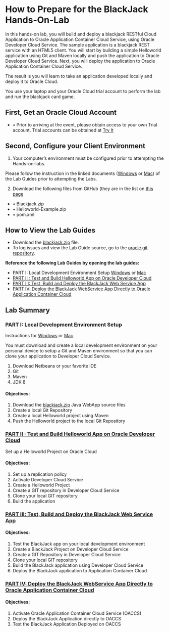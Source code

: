 # How to Prepare for the BlackJack Hands-On-Lab

In this hands-on lab, you will build and deploy a blackjack RESTful
Cloud Application to Oracle Application Container Cloud Service, using
Oracle Developer Cloud Service. The sample application is a blackjack
REST service with an HTML5 client. You will start by building a simple
Helloworld application using Git and Maven locally and push the
application to Oracle Developer Cloud Service. Next, you will deploy the
application to Oracle Application Container Cloud Service.

The result is you will learn to take an application developed locally
and deploy it to Oracle Cloud.

You use your laptop and your Oracle Cloud trial account to perform the lab and run the blackjack card game.

## First, Get an Oracle Cloud Account

-   •	Prior to arriving at the event, please obtain access to your own Trial account. Trial accounts can be obtained at [Try
    It](http://cloud.oracle.com/tryit)

## Second, Configure your Client Environment

1. Your computer’s environment must be configured prior to attempting the Hands-on-labs.

Please follow the instruction in the linked documents  ([Windows](http://www.oracle.com/webfolder/technetwork/tutorials/OracleCode/Windows-HOL-setup.pdf) or [Mac](http://www.oracle.com/webfolder/technetwork/tutorials/OracleCode/Mac-HOL-setup.pdf)) of the Lab Guides prior to attempting the Labs.

2. Download the following files from GitHub (they are in the list on [this page](https://github.com/oracle/cloud-native-devops-workshop/tree/master/blackjack)
-   •	Blackjack.zip
-   •	Helloworld-Example.zip
-   •	pom.xml

## How to View the Lab Guides

-   Download the [blackjack.zip](BlackJack.zip) file.
-   To log issues and view the Lab Guide source, go to the [oracle git repository](https://github.com/oracle/cloud-native-devops-workshop).

**Reference the following Lab Guides by opening the lab guides:**

- PART I: Local Development Environment Setup [Windows](1-local-windows-setup.md) or [Mac](1-local-mac-setup.md)
- [PART II : Test and Build Helloworld App on Oracle Developer Cloud](2-developer-cloud-hello-world.md)
- [PART III: Test, Build and Deploy the BlackJack Web Service App](3-developer-cloud-blackjack.md)
- [PART IV: Deploy the BlackJack WebService App Directly to Oracle Application Container Cloud](4-acc-deploy.md)

## Lab Summary

### PART I: Local Development Environment Setup

Instructions for [Windows](1-local-windows-setup.md) or [Mac](1-local-mac-setup.md).

You must download and create a local development environment on your
personal device to setup a Git and Maven environment so that you can
clone your application to Developer Cloud Service.  
1. Download Netbeans or your favorite IDE  
2. Git  
3. Maven  
4. JDK 8

#### Objectives:

1. Download the [blackjack.zip](BlackJack.zip) Java WebApp source files
2. Create a local Git Repository
3. Create a local Helloworld project using Maven
4. Push the Helloworld project to the local Git Repository

### [PART II : Test and Build Helloworld App on Oracle Developer Cloud](2-developer-cloud-hello-world.md)

Set up a Helloworld Project on Oracle Cloud

#### Objectives:

1.  Set up a replication policy
2.  Activate Developer Cloud Service
3.  Create a Helloworld Project
4.  Create a GIT repository in Developer Cloud Service
5.  Clone your local GIT repository
6.  Build the application

### [PART III: Test, Build and Deploy the BlackJack Web Service App](3-developer-cloud-blackjack.md)

#### Objectives:

1.  Test the BlackJack app on your local development environment
2.  Create a BlackJack Project on Developer Cloud Service
3.  Create a GIT Repository in Developer Cloud Service
4.  Clone your local GIT repository
5.  Build the BlackJack application using Developer Cloud Service
6.  Deploy the BlackJack application to Application Container Cloud

### [PART IV: Deploy the BlackJack WebService App Directly to Oracle Application Container Cloud](4-acc-deploy.md)

#### Objectives:

1.  Activate Oracle Application Container Cloud Service (OACCS)
2.  Deploy the BlackJack Application directly to OACCS
3.  Test the BlackJack Application Deployed on OACCS
